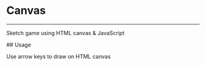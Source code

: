 # Canvas
<hr>
<p> Sketch game using HTML canvas & JavaScript </p>
## Usage
<p> Use arrow keys to draw on HTML canvas </p>

